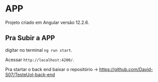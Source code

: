 # APP

Projeto criado em Angular versão 12.2.6.

## Pra Subir a APP

digitar no terminal `ng run start`.

Acessar `http://localhost:4200/`.

Pra startar o back end baixar o repositório -> https://github.com/David-S07/TesteUol-back-end 
